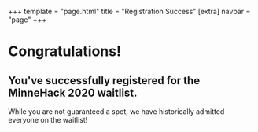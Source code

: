 +++
template = "page.html"
title = "Registration Success"
[extra]
navbar = "page"
+++

# Congratulations!

## You've successfully registered for the MinneHack 2020 waitlist.

While you are not guaranteed a spot, we have historically admitted everyone on the waitlist!